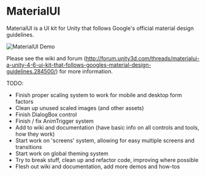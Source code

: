 MaterialUI
==========
MaterialUI is a UI kit for Unity that follows Google's official material design guidelines.

![MaterialUI Demo](http://giant.gfycat.com/CreepyEmotionalElk.gif)

Please see the wiki and forum (http://forum.unity3d.com/threads/materialui-a-unity-4-6-ui-kit-that-follows-googles-material-design-guidelines.284500/) for more information.

TODO:
- Finish proper scaling system to work for mobile and desktop form factors
- Clean up unused scaled images (and other assets)
- Finish DialogBox control
- Finish / fix AnimTrigger system
- Add to wiki and documentation (have basic info on all controls and tools, how they work)
- Start work on 'screens' system, allowing for easy multiple screens and transitions
- Start work on global theming system
- Try to break stuff, clean up and refactor code, improving where possible
- Flesh out wiki and documentation, add more demos and how-tos
